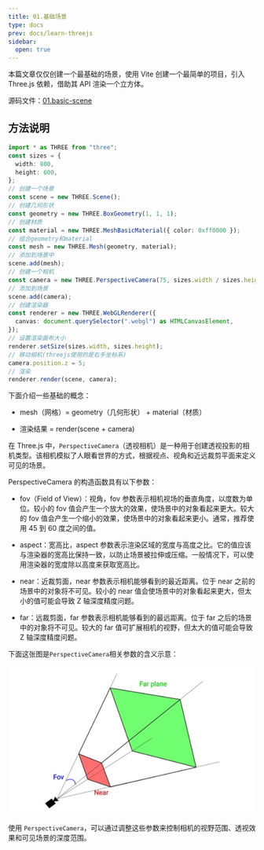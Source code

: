 ```yaml
---
title: 01.基础场景
type: docs
prev: docs/learn-threejs
sidebar:
  open: true
---
```


本篇文章仅仅创建一个最基础的场景，使用 Vite 创建一个最简单的项目，引入 Three.js 依赖，借助其 API 渲染一个立方体。

源码文件：[01.basic-scene](https://github.com/supuwoerc/threejs-roadmap/blob/main/01.basic-scene/src/main.ts)

## 方法说明
```typescript
import * as THREE from "three";
const sizes = {
  width: 800,
  height: 600,
};
// 创建一个场景
const scene = new THREE.Scene();
// 创建几何形状
const geometry = new THREE.BoxGeometry(1, 1, 1);
// 创建材质
const material = new THREE.MeshBasicMaterial({ color: 0xff0000 });
// 组合geometry和material
const mesh = new THREE.Mesh(geometry, material);
// 添加到场景中
scene.add(mesh);
// 创建一个相机
const camera = new THREE.PerspectiveCamera(75, sizes.width / sizes.height);
// 添加到场景
scene.add(camera);
// 创建渲染器
const renderer = new THREE.WebGLRenderer({
  canvas: document.querySelector(".webgl") as HTMLCanvasElement,
});
// 设置渲染画布大小
renderer.setSize(sizes.width, sizes.height);
// 移动相机(threejs使用的是右手坐标系)
camera.position.z = 5;
// 渲染
renderer.render(scene, camera);
```
下面介绍一些基础的概念：
* mesh（网格）= geometry（几何形状） + material（材质）

* 渲染结果 = render(scene + camera)

在 Three.js 中，`PerspectiveCamera`（透视相机）是一种用于创建透视投影的相机类型。该相机模拟了人眼看世界的方式，根据视点、视角和近远裁剪平面来定义可见的场景。

PerspectiveCamera 的构造函数具有以下参数：

* fov（Field of View）：视角，fov 参数表示相机视场的垂直角度，以度数为单位。较小的 fov 值会产生一个放大的效果，使场景中的对象看起来更大。较大的 fov 值会产生一个缩小的效果，使场景中的对象看起来更小。通常，推荐使用 45 到 60 度之间的值。

* aspect：宽高比，aspect 参数表示渲染区域的宽度与高度之比。它的值应该与渲染器的宽高比保持一致，以防止场景被拉伸或压缩。一般情况下，可以使用渲染器的宽度除以高度来获取宽高比。

* near：近裁剪面，near 参数表示相机能够看到的最近距离。位于 near 之前的场景中的对象将不可见。较小的 near 值会使场景中的对象看起来更大，但太小的值可能会导致 Z 轴深度精度问题。

*  far：远裁剪面，far 参数表示相机能够看到的最远距离。位于 far 之后的场景中的对象将不可见。较大的 far 值可扩展相机的视野，但太大的值可能会导致 Z 轴深度精度问题。

下面这张图是`PerspectiveCamera`相关参数的含义示意：

![PerspectiveCamera](./basic-scene/camera.png)

使用 `PerspectiveCamera`，可以通过调整这些参数来控制相机的视野范围、透视效果和可见场景的深度范围。


